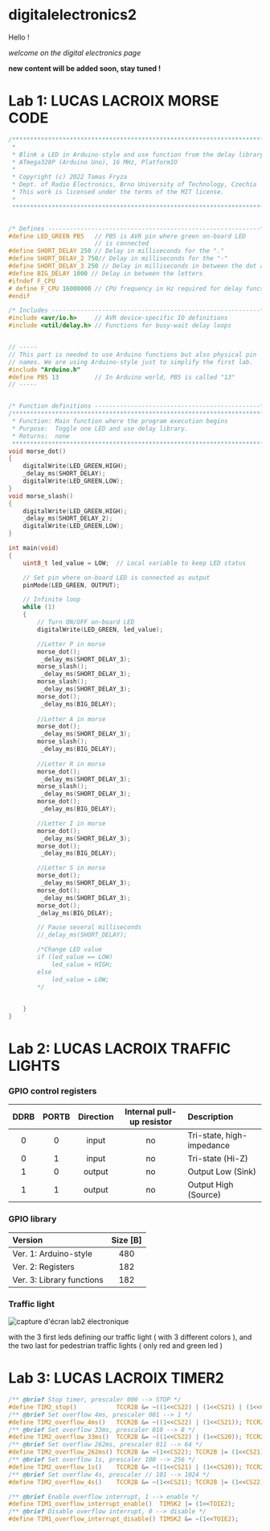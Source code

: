 # digitalelectronics2
Hello ! 

*welcome on the digital electronics page*

**new content will be added soon, stay tuned !**
# Lab 1: LUCAS LACROIX MORSE CODE

```c
/***********************************************************************
 * 
 * Blink a LED in Arduino-style and use function from the delay library.
 * ATmega328P (Arduino Uno), 16 MHz, PlatformIO
 *
 * Copyright (c) 2022 Tomas Fryza
 * Dept. of Radio Electronics, Brno University of Technology, Czechia
 * This work is licensed under the terms of the MIT license.
 * 
 **********************************************************************/


/* Defines -----------------------------------------------------------*/
#define LED_GREEN PB5   // PB5 is AVR pin where green on-board LED 
                        // is connected
#define SHORT_DELAY 250 // Delay in milliseconds for the "."
#define SHORT_DELAY_2 750// Delay in milliseconds for the "-"
#define SHORT_DELAY_3 250 // Delay in milliseconds in between the dot and coma
#define BIG_DELAY 1000 // Delay in between the letters
#ifndef F_CPU
# define F_CPU 16000000 // CPU frequency in Hz required for delay funcs
#endif

/* Includes ----------------------------------------------------------*/
#include <avr/io.h>     // AVR device-specific IO definitions
#include <util/delay.h> // Functions for busy-wait delay loops


// -----
// This part is needed to use Arduino functions but also physical pin
// names. We are using Arduino-style just to simplify the first lab.
#include "Arduino.h"
#define PB5 13          // In Arduino world, PB5 is called "13"
// -----


/* Function definitions ----------------------------------------------*/
/**********************************************************************
 * Function: Main function where the program execution begins
 * Purpose:  Toggle one LED and use delay library.
 * Returns:  none
 **********************************************************************/
void morse_dot()
{
    digitalWrite(LED_GREEN,HIGH);
    _delay_ms(SHORT_DELAY);
    digitalWrite(LED_GREEN,LOW);
}
void morse_slash()
{
    digitalWrite(LED_GREEN,HIGH);
    _delay_ms(SHORT_DELAY_2);
    digitalWrite(LED_GREEN,LOW);
}

int main(void)
{
    uint8_t led_value = LOW;  // Local variable to keep LED status

    // Set pin where on-board LED is connected as output
    pinMode(LED_GREEN, OUTPUT);

    // Infinite loop
    while (1)
    {
        // Turn ON/OFF on-board LED
        digitalWrite(LED_GREEN, led_value);

        //Letter P in morse
        morse_dot();
         _delay_ms(SHORT_DELAY_3);
        morse_slash();
         _delay_ms(SHORT_DELAY_3);
        morse_slash();
         _delay_ms(SHORT_DELAY_3);
        morse_dot();
         _delay_ms(BIG_DELAY);
        
        //Letter A in morse
        morse_dot();
         _delay_ms(SHORT_DELAY_3);
        morse_slash();
         _delay_ms(BIG_DELAY);
        
        //Letter R in morse
        morse_dot();
         _delay_ms(SHORT_DELAY_3);
        morse_slash();
         _delay_ms(SHORT_DELAY_3);
        morse_dot();
         _delay_ms(BIG_DELAY);

        //Letter I in morse
        morse_dot();
         _delay_ms(SHORT_DELAY_3);
        morse_dot();
         _delay_ms(BIG_DELAY);

        //Letter S in morse
        morse_dot();
         _delay_ms(SHORT_DELAY_3);
        morse_dot();
         _delay_ms(SHORT_DELAY_3);
        morse_dot();
        _delay_ms(BIG_DELAY);

        // Pause several milliseconds
        //_delay_ms(SHORT_DELAY);

        /*Change LED value
        if (led_value == LOW)
            led_value = HIGH;
        else
            led_value = LOW;
        */

        
    }
}

```












# Lab 2: LUCAS LACROIX TRAFFIC LIGHTS

### GPIO control registers


   | **DDRB** | **PORTB** | **Direction** | **Internal pull-up resistor** | **Description** |
   | :-: | :-: | :-: | :-: | :-- |
   | 0 | 0 | input | no | Tri-state, high-impedance |
   | 0 | 1 | input | no | Tri-state (Hi-Z) |
   | 1 | 0 | output| no | Output Low (Sink) |
   | 1 | 1 | output| no | Output High (Source) |

### GPIO library


   | **Version** | **Size [B]** |
   | :-- | :-: |
   | Ver. 1: Arduino-style | 480 |
   | Ver. 2: Registers | 182 |
   | Ver. 3: Library functions | 182 |

### Traffic light


![capture d'écran lab2 électronique](https://user-images.githubusercontent.com/114081959/194910487-30ddc376-13cc-4314-b94a-39678fdeb4e3.png)

with the 3 first leds defining our traffic light ( with 3 different colors ), and the two last for pedestrian traffic lights ( only red and green led )




   

# Lab 3: LUCAS LACROIX TIMER2
```c
/** @brief Stop timer, prescaler 000 --> STOP */
#define TIM2_stop()           TCCR2B &= ~((1<<CS22) | (1<<CS21) | (1<<CS20));
/** @brief Set overflow 4ms, prescaler 001 --> 1 */
#define TIM2_overflow_4ms()   TCCR2B &= ~((1<<CS22) | (1<<CS21)); TCCR2B |= (1<<CS20);
/** @brief Set overflow 33ms, prescaler 010 --> 8 */
#define TIM2_overflow_33ms()  TCCR2B &= ~((1<<CS22) | (1<<CS20)); TCCR2B |= (1<<CS21);
/** @brief Set overflow 262ms, prescaler 011 --> 64 */
#define TIM2_overflow_262ms() TCCR2B &= ~(1<<CS22); TCCR2B |= (1<<CS21) | (1<<CS20);
/** @brief Set overflow 1s, prescaler 100 --> 256 */
#define TIM2_overflow_1s()    TCCR2B &= ~((1<<CS21) | (1<<CS20)); TCCR2B |= (1<<CS22);
/** @brief Set overflow 4s, prescaler // 101 --> 1024 */
#define TIM2_overflow_4s()    TCCR2B &= ~(1<<CS21); TCCR2B |= (1<<CS22) | (1<<CS20);

/** @brief Enable overflow interrupt, 1 --> enable */
#define TIM1_overflow_interrupt_enable()  TIMSK2 |= (1<<TOIE2);
/** @brief Disable overflow interrupt, 0 --> disable */
#define TIM1_overflow_interrupt_disable() TIMSK2 &= ~(1<<TOIE2);
```
